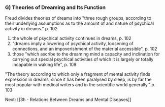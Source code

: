 ### G) Theories of Dreaming and Its Function

Freud divides theories of dreams into "three rough groups, according to their underlying assumptions as to the amount of and nature of psychical activity in dreams." p. 102

1. the whole of psychical activity continues in dreams, p. 102
1. "dreams imply a lowering of psychical activity, loosening of connections, and an impoverishment of the material accessible", p. 102
1. those "which ascribe to the dreaming mind a capacity and inclination for carrying out special psychical activities of which it is largely or totally incapable in waking life", p. 108

"The theory according to which only a fragment of mental activity finds expression in dreams, since it has been paralysed by sleep, is by far the most popular with medical writers and in the scientific world generally." p. 103

Next: [[3h - Relations Between Dreams and Mental Diseases]]
